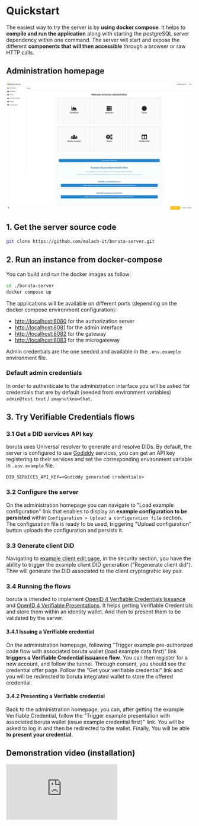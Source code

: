 # Quickstart

The easiest way to try the server is by __using docker compose__. It helps to __compile and run the application__ along with starting the postgreSQL server dependency within one command. The server will start and expose the different __components that will then accessible__ through a browser or raw HTTP calls.

## Administration homepage

![boruta administration homepage](/assets/images/boruta-home.png)

## 1. Get the server source code

```bash
git clone https://github.com/malach-it/boruta-server.git
```

## 2. Run an instance from docker-compose

You can build and run the docker images as follow:

```bash
cd ./boruta-server
docker compose up
```

The applications will be available on different ports (depending on the docker compose environment configuration):
- [http://localhost:8080](http://localhost:8080) for the authorization server
- [http://localhost:8081](http://localhost:8081) for the admin interface
- [http://localhost:8082](http://localhost:8082) for the gateway
- [http://localhost:8083](http://localhost:8083) for the microgateway

Admin credentials are the one seeded and available in the `.env.example` environment file.

### Default admin credentials

In order to authenticate to the administration interface you will be asked for credentials that are by default (seeded from environment variables) `admin@test.test` / `imaynotknowthat`.


## 3. Try Verifiable Credentials flows

### 3.1 Get a DID services API key

boruta uses Universal resolver to generate and resolve DIDs. By default, the server is configured to use [Godiddy](https://godiddy.com/) services, you can get an API key registering to their services and set the corresponding environment variable in `.env.example` file.

```env
DID_SERVICES_API_KEY=<Godiddy generated credentials>
```

### 3.2 Configure the server

On the administration homepage you can navigate to "Load example configuration" link that enables to display an __example configuration to be persisted__ within `Configuration > Upload a configuration file` section. The configuration file is ready to be used, triggering "Upload configuration" button uploads the configuration and persists it.

### 3.3 Generate client DID

Navigating to [example client edit page](http://localhost:8081/clients/00000000-0000-0000-0000-000000000001/edit), in the security section, you have the ability to trigger the example client DID generation ("Regenerate client did"). Thiw will generate the DID associated to the client cryptograhic key pair.

### 3.4 Running the flows

boruta is intended to implement [OpenID 4 Verifiable Credentials Issuance](https://openid.net/specs/openid-4-verifiable-credential-issuance-1_0.html) and [OpenID 4 Verifiable Presentations](https://openid.net/specs/openid-4-verifiable-presentations-1_0.html). It helps getting Verifiable Credentials and store them within an identity wallet. And then to present them to be validated by the server.

#### 3.4.1 Issuing a Verifiable credential

On the administration homepage, following "Trigger example pre-authorized code flow with associated boruta wallet (load example data first)" link __triggers a Verifiable Credential issuance flow__. You can then register for a new account, and follow the tunnel. Through consent, you should see the credential offer page. Follow the "Get your verifiable credential" link and you will be redirected to boruta integrated wallet to store the offered credential.

#### 3.4.2 Presenting a Verifiable credential

Back to the administration homepage, you can, after getting the example Verifiable Credential, follow the "Trigger example presentation with associated boruta wallet (issue example credential first)" link. You will be asked to log in and then be redirected to the wallet. Finally, You will be able __to present your credential__.

## Demonstration video (installation)

<iframe src="https://www.loom.com/embed/77006360fdac44bc9113fab9cf30aba5?sid=c690ab5f-97a3-48ce-9b5a-cc98ec3ddd32" frameborder="0" webkitallowfullscreen mozallowfullscreen allowfullscreen></iframe>
